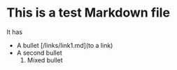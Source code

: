 # This is a test Markdown file

It has 
* A bullet [/links/link1.md](to a link)
* A second bullet
    1. Mixed bullet
